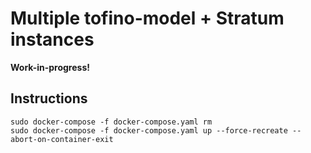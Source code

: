 # Multiple tofino-model + Stratum instances 

**Work-in-progress!**

## Instructions

```
sudo docker-compose -f docker-compose.yaml rm
sudo docker-compose -f docker-compose.yaml up --force-recreate --abort-on-container-exit
```